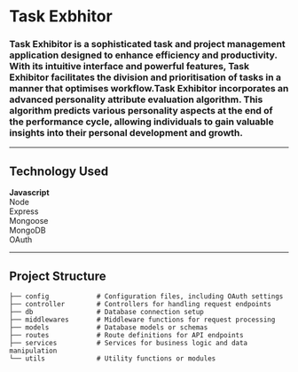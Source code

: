 # Task Exbhitor

 ### Task Exhibitor is a sophisticated task and project management application designed to enhance efficiency and productivity. With its intuitive interface and powerful features, Task Exhibitor facilitates the division and prioritisation of tasks in a manner that optimises workflow.Task Exhibitor incorporates an advanced personality attribute evaluation algorithm. This algorithm predicts various personality aspects at the end of the performance cycle, allowing individuals to gain valuable insights into their personal development and growth. 

***

## Technology Used
__Javascript__</br>
Node  </br>
Express <br/>
Mongoose <br/>
MongoDB <br/>
OAuth


***

## Project Structure

```
├── config            # Configuration files, including OAuth settings
├── controller        # Controllers for handling request endpoints
├── db                # Database connection setup
├── middlewares       # Middleware functions for request processing
├── models            # Database models or schemas
├── routes            # Route definitions for API endpoints
├── services          # Services for business logic and data manipulation
└── utils             # Utility functions or modules

```
